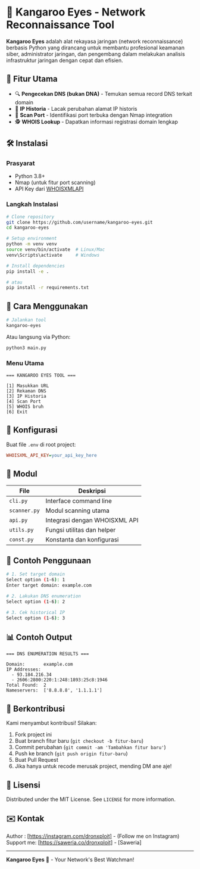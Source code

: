 # 🦘 Kangaroo Eyes - Network Reconnaissance Tool

**Kangaroo Eyes** adalah alat rekayasa jaringan (network reconnaissance) berbasis Python yang dirancang untuk membantu profesional keamanan siber, administrator jaringan, dan pengembang dalam melakukan analisis infrastruktur jaringan dengan cepat dan efisien.

## 🌟 Fitur Utama

- 🔍 **Pengecekan DNS (bukan DNA)** - Temukan semua record DNS terkait domain
- 📜 **IP Historia** - Lacak perubahan alamat IP historis
- 🚪 **Scan Port** - Identifikasi port terbuka dengan Nmap integration
- 🕵️ **WHOIS Lookup** - Dapatkan informasi registrasi domain lengkap


## 🛠️ Instalasi

### Prasyarat
- Python 3.8+
- Nmap (untuk fitur port scanning)
- API Key dari [WHOISXMLAPI](https://www.whoisxmlapi.com/)

### Langkah Instalasi
```bash
# Clone repository
git clone https://github.com/username/kangaroo-eyes.git
cd kangaroo-eyes

# Setup environment
python -m venv venv
source venv/bin/activate  # Linux/Mac
venv\Scripts\activate     # Windows

# Install dependencies
pip install -e .

# atau
pip install -r requirements.txt
```

## 🚀 Cara Menggunakan

```bash
# Jalankan tool
kangaroo-eyes
```

Atau langsung via Python:
```bash
python3 main.py
```

### Menu Utama
```
=== KANGAROO EYES TOOL ===

[1] Masukkan URL  
[2] Rekaman DNS  
[3] IP Historia  
[4] Scan Port  
[5] WHOIS bruh  
[6] Exit
```

## 📝 Konfigurasi

Buat file `.env` di root project:
```ini
WHOISXML_API_KEY=your_api_key_here
```

## 🧩 Modul

| File | Deskripsi |
|------|-----------|
| `cli.py` | Interface command line |
| `scanner.py` | Modul scanning utama |
| `api.py` | Integrasi dengan WHOISXML API |
| `utils.py` | Fungsi utilitas dan helper |
| `const.py` | Konstanta dan konfigurasi |

## 🎯 Contoh Penggunaan

```bash
# 1. Set target domain
Select option (1-6): 1
Enter target domain: example.com

# 2. Lakukan DNS enumeration
Select option (1-6): 2

# 3. Cek historical IP
Select option (1-6): 3
```

## 📊 Contoh Output
```
=== DNS ENUMERATION RESULTS ===

Domain:       example.com
IP Addresses: 
  - 93.184.216.34
  - 2606:2800:220:1:248:1893:25c8:1946
Total Found:  2
Nameservers:  ['8.8.8.8', '1.1.1.1']
```

## 🤝 Berkontribusi

Kami menyambut kontribusi! Silakan:
1. Fork project ini
2. Buat branch fitur baru (`git checkout -b fitur-baru`)
3. Commit perubahan (`git commit -am 'Tambahkan fitur baru'`)
4. Push ke branch (`git push origin fitur-baru`)
5. Buat Pull Request
6. Jika hanya untuk recode merusak project, mending DM ane aje!

## 📜 Lisensi

Distributed under the MIT License. See `LICENSE` for more information.

## ✉️ Kontak

Author : [https://instagram.com/dronxploit] - (Follow me on Instagram)  
Support me: [https://saweria.co/dronxploit] - [Saweria] 

---

**Kangaroo Eyes** 🦘 - Your Network's Best Watchman!
